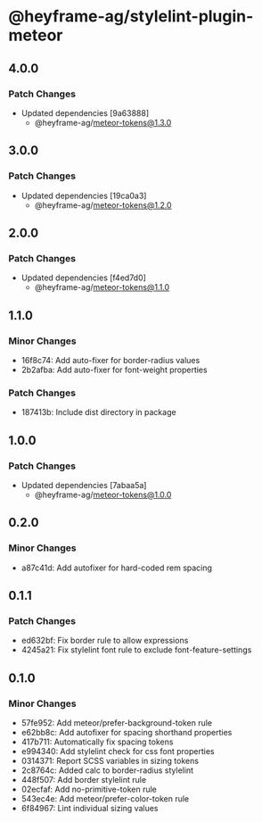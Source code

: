 # @heyframe-ag/stylelint-plugin-meteor

## 4.0.0

### Patch Changes

- Updated dependencies [9a63888]
  - @heyframe-ag/meteor-tokens@1.3.0

## 3.0.0

### Patch Changes

- Updated dependencies [19ca0a3]
  - @heyframe-ag/meteor-tokens@1.2.0

## 2.0.0

### Patch Changes

- Updated dependencies [f4ed7d0]
  - @heyframe-ag/meteor-tokens@1.1.0

## 1.1.0

### Minor Changes

- 16f8c74: Add auto-fixer for border-radius values
- 2b2afba: Add auto-fixer for font-weight properties

### Patch Changes

- 187413b: Include dist directory in package

## 1.0.0

### Patch Changes

- Updated dependencies [7abaa5a]
  - @heyframe-ag/meteor-tokens@1.0.0

## 0.2.0

### Minor Changes

- a87c41d: Add autofixer for hard-coded rem spacing

## 0.1.1

### Patch Changes

- ed632bf: Fix border rule to allow expressions
- 4245a21: Fix stylelint font rule to exclude font-feature-settings

## 0.1.0

### Minor Changes

- 57fe952: Add meteor/prefer-background-token rule
- e62bb8c: Add autofixer for spacing shorthand properties
- 417b711: Automatically fix spacing tokens
- e994340: Add stylelint check for css font properties
- 0314371: Report SCSS variables in sizing tokens
- 2c8764c: Added calc to border-radius stylelint
- 448f507: Add border stylelint rule
- 02ecfaf: Add no-primitive-token rule
- 543ec4e: Add meteor/prefer-color-token rule
- 6f84967: Lint individual sizing values
